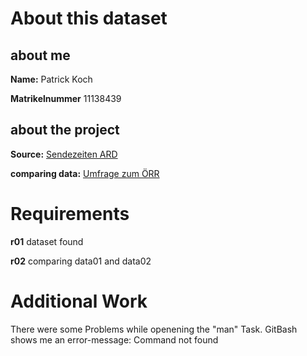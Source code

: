 # About this dataset
  ## about me
  **Name:** Patrick Koch
  
  **Matrikelnummer** 11138439
  
  ## about the project
  **Source:** [Sendezeiten ARD](https://www-genesis.destatis.de/genesis/downloads/00/tables/21611-0010_00.csv )

  **comparing data:** [Umfrage zum ÖRR](https://de.statista.com/statistik/daten/studie/1407212/umfrage/umfrage-zu-inhalten-des-ard-auftrags/)

  # Requirements
  **r01** dataset found
  
  **r02** comparing data01 and data02

  # Additional Work
  There were some Problems while openening the "man" Task. GitBash shows me an error-message: Command not found
